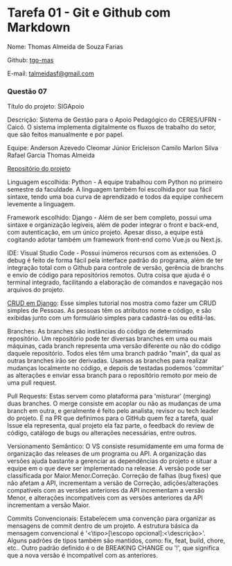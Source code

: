 # Tarefa 01 - Git e Github com Markdown

Nome: Thomas Almeida de Souza Farias

Github: [tgo-mas](https://github.com/tgo-mas)

E-mail: talmeidasf@gmail.com

### Questão 07

Título do projeto: SIGApoio

Descrição: Sistema de Gestão para o Apoio Pedagógico do CERES/UFRN - Caicó. O sistema implementa digitalmente os fluxos de trabalho do setor, que são feitos manualmente e por papel.

Equipe: Anderson Azevedo
    Cleomar Júnior
    Ericleison Camilo
    Marlon Silva
    Rafael Garcia
    Thomas Almeida

[Repositório do projeto](https://github.com/tgo-mas/SIGApoio)

Linguagem escolhida: Python - A equipe trabalhou com Python no primeiro semestre da faculdade. A linguagem também foi escolhida por sua fácil sintaxe, tendo uma boa curva de aprendizado e todos da equipe conhecem levemente a linguagem.

Framework escolhido: Django - Além de ser bem completo, possui uma sintaxe e organização legíveis, além de poder integrar o front e back-end, com autenticação, em um único projeto. Apesar disso, a equipe está cogitando adotar também um framework front-end como Vue.js ou Next.js.

IDE: Visual Studio Code - Possui inúmeros recursos com as extensões. O debug é feito de forma fácil pela interface padrão do programa, além de ter integração total com o Github para controle de versão, gerência de branchs e envio de código para repositórios remotos. Outra coisa que ajuda é o terminal integrado, facilitando a elaboração de comandos e navegação nos arquivos do projeto.

[CRUD em Django](https://www.youtube.com/watch?v=GGBzMpIAgz4): Esse simples tutorial nos mostra como fazer um CRUD simples de Pessoas. As pessoas têm os atributos nome e código, e são exibidas junto com um formulário simples para cadastrá-las ou editá-las.

Branches: As branches são instâncias do código de determinado repositório. Um repositório pode ter diversas branches em uma ou mais máquinas, cada branch representa uma versão diferente ou não do código daquele repositório. Todos eles têm uma branch padrão "main", da qual as outras branches irão ser derivadas. Usamos as branches para realizar mudanças localmente no código, e depois de testadas podemos 'commitar' as alterações e enviar essa branch para o repositório remoto por meio de uma pull request.

Pull Requests: Estas servem como plataforma para 'misturar' (merging) duas branches. O merge consiste em acoplar ou não as mudanças de uma branch em outra, e geralmente é feito pelo analista, revisor ou tech leader do projeto. É na PR que definimos para o GitHub quem fez a tarefa, qual Issue ela representa, qual projeto ela faz parte, o feedback do review de código, catálogo de bugs ou alterações necessárias, entre outros.

Versionamento Semântico: O VS consiste resumidamente em uma forma de organização das releases de um programa ou API. A organização das versões ajuda bastante a gerenciar as dependências do projeto e situar a equipe em o que deve ser implementado na release. A versão pode ser classificada por Maior.Menor.Correção. Correção de falhas (bug fixes) que não afetam a API, incrementam a versão de Correção, adições/alterações compatíveis com as versões anteriores da API incrementam a versão Menor, e alterações incompatíveis com as versões anteriores da API incrementam a versão Maior.

Commits Convencionais: Estabelecem uma convenção para organizar as mensagens de commit dentro de um projeto. A estrutura básica da mensagem convencional é '<\tipo>[\escopo opcional]:<\descrição>'. Alguns padrões de tipos também são mantidos, como: fix, feat, build, chore, etc.. Outro padrão definido é o de BREAKING CHANGE ou '!', que significa que a nova versão é incompatível com as anteriores.
